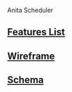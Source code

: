 Anita Scheduler

## [Features List](./FeaturesList.md)
## [Wireframe](./Wireframe.md)
## [Schema](./Schema.md)

